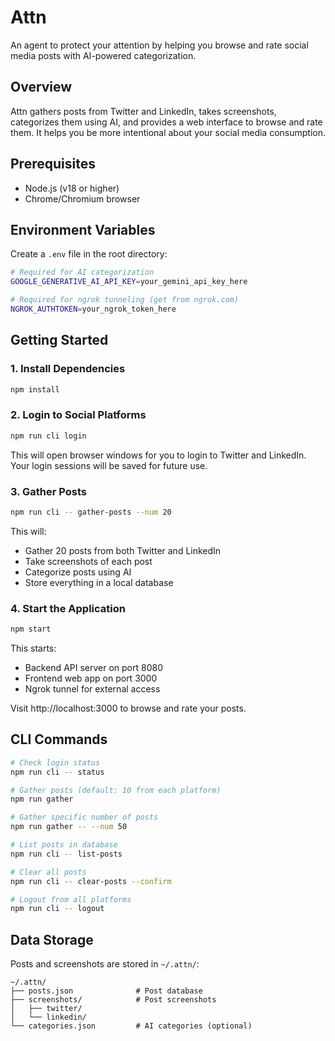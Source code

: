 # Attn

An agent to protect your attention by helping you browse and rate social media posts with AI-powered categorization.

## Overview

Attn gathers posts from Twitter and LinkedIn, takes screenshots, categorizes them using AI, and provides a web interface to browse and rate them. It helps you be more intentional about your social media consumption.

## Prerequisites

- Node.js (v18 or higher)
- Chrome/Chromium browser

## Environment Variables

Create a `.env` file in the root directory:

```bash
# Required for AI categorization
GOOGLE_GENERATIVE_AI_API_KEY=your_gemini_api_key_here

# Required for ngrok tunneling (get from ngrok.com)
NGROK_AUTHTOKEN=your_ngrok_token_here
```

## Getting Started

### 1. Install Dependencies

```bash
npm install
```

### 2. Login to Social Platforms

```bash
npm run cli login
```

This will open browser windows for you to login to Twitter and LinkedIn. Your login sessions will be saved for future use.

### 3. Gather Posts

```bash
npm run cli -- gather-posts --num 20
```

This will:
- Gather 20 posts from both Twitter and LinkedIn
- Take screenshots of each post
- Categorize posts using AI
- Store everything in a local database

### 4. Start the Application

```bash
npm start
```

This starts:
- Backend API server on port 8080
- Frontend web app on port 3000
- Ngrok tunnel for external access

Visit http://localhost:3000 to browse and rate your posts.

## CLI Commands

```bash
# Check login status
npm run cli -- status

# Gather posts (default: 10 from each platform)
npm run gather

# Gather specific number of posts
npm run gather -- --num 50

# List posts in database
npm run cli -- list-posts

# Clear all posts
npm run cli -- clear-posts --confirm

# Logout from all platforms
npm run cli -- logout
```

## Data Storage

Posts and screenshots are stored in `~/.attn/`:
```
~/.attn/
├── posts.json              # Post database
├── screenshots/            # Post screenshots
│   ├── twitter/
│   └── linkedin/
└── categories.json         # AI categories (optional)
```
